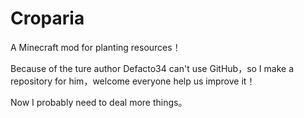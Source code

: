 # Croparia
A Minecraft mod for planting resources！

Because of the ture author Defacto34 can't use GitHub，so I make a repository for him，welcome everyone help us improve it！

Now I probably need to deal more things。
